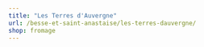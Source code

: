 ```yaml
---
title: "Les Terres d'Auvergne"
url: /besse-et-saint-anastaise/les-terres-dauvergne/
shop: fromage
---
```

